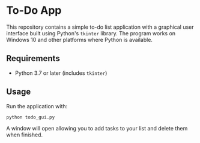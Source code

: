 # To-Do App

This repository contains a simple to-do list application with a graphical user interface built using Python's `tkinter` library. The program works on Windows 10 and other platforms where Python is available.

## Requirements

* Python 3.7 or later (includes `tkinter`)

## Usage

Run the application with:

```bash
python todo_gui.py
```

A window will open allowing you to add tasks to your list and delete them when finished.

